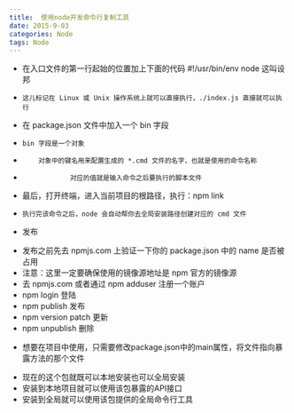```yaml
---
title:  使用node开发命令行复制工具
date: 2015-9-03
categories: Node
tags: Node
---
```

*    在入口文件的第一行起始的位置加上下面的代码 #!/usr/bin/env node 这叫设邦
*     这儿标记在 Linux 或 Unix 操作系统上就可以直接执行，./index.js 直接就可以执行
*    在 package.json 文件中加入一个 bin 字段
*     bin 字段是一个对象
*         对象中的键名用来配置生成的 *.cmd 文件的名字，也就是使用的命令名称
*                 对应的值就是输入命令之后要执行的脚本文件
*    最后，打开终端，进入当前项目的根路径，执行：npm link
*     执行完该命令之后，node 会自动帮你去全局安装路径创建对应的 cmd 文件
*    发布
   -   发布之前先去 npmjs.com 上验证一下你的 package.json 中的 name 是否被占用
   -   注意：这里一定要确保使用的镜像源地址是 npm 官方的镜像源
   -   去 npmjs.com 或者通过 npm adduser 注册一个账户
   -   npm login 登陆
   -   npm publish 发布
   -   npm version patch 更新
   -   npm unpublish 删除
*   想要在项目中使用，只需要修改package.json中的main属性，将文件指向暴露方法的那个文件
   -    现在的这个包就既可以本地安装也可以全局安装
   -    安装到本地项目就可以使用该包暴露的API接口
   -    安装到全局就可以使用该包提供的全局命令行工具